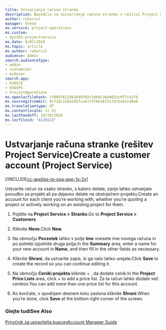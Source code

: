 ```yaml
---
title: Ustvarjanje računa stranke
description: Navodila za ustvarjanje računa stranke v rešitvi Project Service
author: ruhercul
manager: kfend
ms.service: project-operations
ms.custom:
- dyn365-projectservice
ms.date: 8/03/2018
ms.topic: article
ms.author: ruhercul
audience: Admin
search.audienceType:
- admin
- customizer
- enduser
search.app:
- D365CE
- D365PS
- ProjectOperations
ms.openlocfilehash: 1f80d7612563b49765c5d0dc36e0033c9f7c42f9
ms.sourcegitcommit: 4cf1dc1561b92fca4175f0b3813133c5e63ce8e6
ms.translationtype: HT
ms.contentlocale: sl-SI
ms.lasthandoff: 10/28/2020
ms.locfileid: "4129113"
---
```

# <a name="create-a-customer-account-project-service"></a><span data-ttu-id="8e964-103">Ustvarjanje računa stranke (rešitev Project Service)</span><span class="sxs-lookup"><span data-stu-id="8e964-103">Create a customer account (Project Service)</span></span>

[!INCLUDE[cc-applies-to-psa-app-1x-2x](../includes/cc-applies-to-psa-app-1x-2x.md)]

<span data-ttu-id="8e964-104">Ustvarite račun za vsako stranko, s katero delate; zanjo lahko ustvarjate ponudbo za projekt ali pa dejavno delate na obstoječem projektu.</span><span class="sxs-lookup"><span data-stu-id="8e964-104">Create an account for each client you’re working with, whether you’re quoting a project or actively working on an existing project for them.</span></span>  
  
1.  <span data-ttu-id="8e964-105">Pojdite na **Project Service > Stranke**.</span><span class="sxs-lookup"><span data-stu-id="8e964-105">Go to **Project Service > Customers**.</span></span>  
  
2.  <span data-ttu-id="8e964-106">Kliknite **Novo**.</span><span class="sxs-lookup"><span data-stu-id="8e964-106">Click **New**.</span></span>  
  
3.  <span data-ttu-id="8e964-107">Na območju **Povzetek** lahko v polje **Ime** vnesete ime novega računa in po potrebi izpolnite druga polja.</span><span class="sxs-lookup"><span data-stu-id="8e964-107">In the **Summary** area, enter a name for your new account in **Name**, and then fill in the other fields as necessary.</span></span>  
  
4.  <span data-ttu-id="8e964-108">Kliknite **Shrani**, da ustvarite zapis, ki ga nato lahko urejate.</span><span class="sxs-lookup"><span data-stu-id="8e964-108">Click **Save** to create the record so you can continue editing it.</span></span>  
  
5.  <span data-ttu-id="8e964-109">Na območju **Ceniki projekta** kliknite + , da dodate cenik.</span><span class="sxs-lookup"><span data-stu-id="8e964-109">In the **Project Price Lists** area, click + to add a price list.</span></span> <span data-ttu-id="8e964-110">Za ta račun lahko dodate več cenikov.</span><span class="sxs-lookup"><span data-stu-id="8e964-110">You can add more than one price list for this account.</span></span>  
  
6.  <span data-ttu-id="8e964-111">Ko končate, v spodnjem desnem kotu zaslona kliknite **Shrani**.</span><span class="sxs-lookup"><span data-stu-id="8e964-111">When you’re done, click **Save** at the bottom right corner of the screen.</span></span>  
  
### <a name="see-also"></a><span data-ttu-id="8e964-112">Glejte tudi</span><span class="sxs-lookup"><span data-stu-id="8e964-112">See Also</span></span>  
 [<span data-ttu-id="8e964-113">Priročnik za upravitelja kupcev</span><span class="sxs-lookup"><span data-stu-id="8e964-113">Account Manager Guide</span></span>](../psa/account-manager-guide.md)
